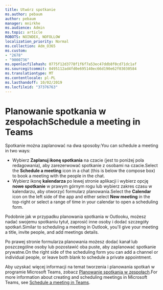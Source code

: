 ```yaml
---
title: Utwórz spotkanie
ms.author: pebaum
author: pebaum
manager: mnirkhe
ms.audience: Admin
ms.topic: article
ROBOTS: NOINDEX, NOFOLLOW
localization_priority: Normal
ms.collection: Adm_O365
ms.custom:
- "2678"
- "9000736"
ms.openlocfilehash: 0775f12d3778f1f6f7a53ec47ddb8f0cd71dc1af
ms.sourcegitcommit: 0495112ad4fd0e695140ec66d190e62f03030584
ms.translationtype: MT
ms.contentlocale: pl-PL
ms.lasthandoff: 10/02/2019
ms.locfileid: "37376763"
---
```

# <a name="schedule-a-meeting-in-teams"></a><span data-ttu-id="e8e19-102">Planowanie spotkania w zespołach</span><span class="sxs-lookup"><span data-stu-id="e8e19-102">Schedule a meeting in Teams</span></span>

<span data-ttu-id="e8e19-103">Spotkanie można zaplanować na dwa sposoby:</span><span class="sxs-lookup"><span data-stu-id="e8e19-103">You can schedule a meeting in two ways:</span></span> 

- <span data-ttu-id="e8e19-104">Wybierz **Zaplanuj ikonę spotkania** na czacie (jest to poniżej pola redagowania), aby zarezerwować spotkanie z osobami na czacie.</span><span class="sxs-lookup"><span data-stu-id="e8e19-104">Select the **Schedule a meeting** icon in a chat (this is below the compose box) to book a meeting with the people in the chat.</span></span>
- <span data-ttu-id="e8e19-105">Wybierz ikonę **kalendarza** po lewej stronie aplikacji i wybierz opcję **nowe spotkanie** w prawym górnym rogu lub wybierz zakres czasu w kalendarzu, aby otworzyć formularz planowania.</span><span class="sxs-lookup"><span data-stu-id="e8e19-105">Select the **Calendar** icon on the left side of the app and either select **New meeting** in the top-right or select a range of time in your calendar to open a scheduling form.</span></span>

<span data-ttu-id="e8e19-106">Podobnie jak w przypadku planowania spotkania w Outlooku, możesz nadać swojemu spotkaniu tytuł, zaprosić inne osoby i dodać szczegóły spotkań.</span><span class="sxs-lookup"><span data-stu-id="e8e19-106">Similar to scheduling a meeting in  Outlook, you'll give your meeting a title, invite people, and add meetings details.</span></span>

<span data-ttu-id="e8e19-107">Po prawej stronie formularza planowania możesz dodać kanał lub poszczególne osoby lub pozostawić oba puste, aby zaplanować spotkanie prywatne.</span><span class="sxs-lookup"><span data-stu-id="e8e19-107">On the right side of the scheduling form you can add a channel or individual people, or leave both blank to schedule a private appointment.</span></span>

<span data-ttu-id="e8e19-108">Aby uzyskać więcej informacji na temat tworzenia i planowania spotkań w programie Microsoft Teams, zobacz [Planowanie spotkania w zespołach](https://support.office.com/article/Schedule-a-meeting-in-Teams-943507a9-8583-4c58-b5d2-8ec8265e04e5).</span><span class="sxs-lookup"><span data-stu-id="e8e19-108">For more information about creating and scheduling meetings in Microsoft Teams, see [Schedule a meeting in Teams](https://support.office.com/article/Schedule-a-meeting-in-Teams-943507a9-8583-4c58-b5d2-8ec8265e04e5).</span></span>